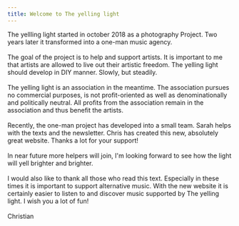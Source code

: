 ```yaml
---
title: Welcome to The yelling light
---
```

The yellling light started in october 2018 as a photography Project. Two years later it transformed into a one-man music agency. \
\
The goal of the project is to help and support artists. It is important to me that artists are allowed to live out their artistic freedom. The yelling light should develop in DIY manner. Slowly, but steadily.\
\
The yelling light is an association in the meantime. The association pursues no commercial purposes, is not profit-oriented as well as denominationally and politically neutral. All profits from the association remain in the association and thus benefit the artists.\
\
Recently, the one-man project has developed into a small team. Sarah helps with the texts and the newsletter. Chris has created this new, absolutely great website. Thanks a lot for your support!\
\
In near future more helpers will join, I'm looking forward to see how the light will yell brighter and brighter.\
\
I would also like to thank all those who read this text. Especially in these times it is important to support alternative music. With the new website it is certainly easier to listen to and discover music supported by The yelling light. I wish you a lot of fun!\
\
Christian